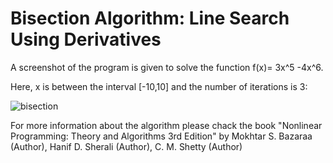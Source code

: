 # Bisection Algorithm:  Line Search Using Derivatives

A screenshot of the program is given to solve the function f(x)= 3x^5 -4x^6. 

Here, x is between the interval [-10,10] and the number of iterations is 3:

![bisection](https://user-images.githubusercontent.com/57063453/67846243-eebeac80-fb11-11e9-9cda-b044021ae886.png)


For more information about the algorithm please chack the book "Nonlinear Programming: Theory and Algorithms 3rd Edition" by Mokhtar S. Bazaraa (Author), Hanif D. Sherali (Author), C. M. Shetty (Author)
